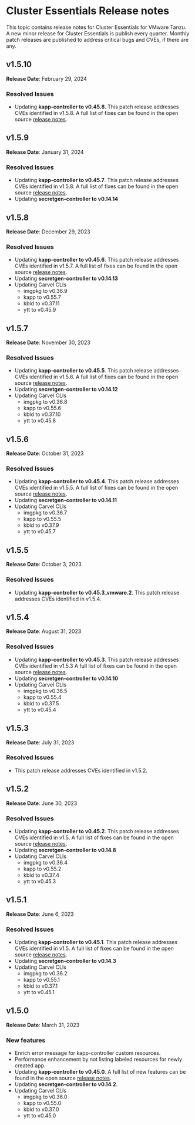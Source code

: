 # Cluster Essentials Release notes

This topic contains release notes for Cluster Essentials for VMware Tanzu. A new minor release for Cluster Essentials is publish every quarter. Monthly patch releases are published to address critical bugs and CVEs, if there are any.

## <a id='1-5-10'></a> v1.5.10

**Release Date**: February 29, 2024

### <a id='1-5-10-resolved-issues'></a> Resolved Issues
* Updating **kapp-controller to v0.45.8**. This patch release addresses CVEs identified in v1.5.8. A full list of fixes can be found in the open source [release notes](https://github.com/vmware-tanzu/carvel-kapp-controller/releases/tag/v0.45.8).

## <a id='1-5-9'></a> v1.5.9

**Release Date**: January 31, 2024

### <a id='1-5-9-resolved-issues'></a> Resolved Issues
* Updating **kapp-controller to v0.45.7**. This patch release addresses CVEs identified in v1.5.8. A full list of fixes can be found in the open source [release notes](https://github.com/vmware-tanzu/carvel-kapp-controller/releases/tag/v0.45.7).
* Updating **secretgen-controller to v0.14.14**

## <a id='1-5-8'></a> v1.5.8

**Release Date**: December 29, 2023

### <a id='1-5-8-resolved-issues'></a> Resolved Issues
* Updating **kapp-controller to v0.45.6**. This patch release addresses CVEs identified in v1.5.7. A full list of fixes can be found in the open source [release notes](https://github.com/vmware-tanzu/carvel-kapp-controller/releases/tag/v0.45.6).
* Updating **secretgen-controller to v0.14.13**
* Updating Carvel CLIs
  * imgpkg to v0.36.9
  * kapp to v0.55.7
  * kbld to v0.37.11
  * ytt to v0.45.9

## <a id='1-5-7'></a> v1.5.7

**Release Date**: November 30, 2023

### <a id='1-5-7-resolved-issues'></a> Resolved Issues
* Updating **kapp-controller to v0.45.5**. This patch release addresses CVEs identified in v1.5.6. A full list of fixes can be found in the open source [release notes](https://github.com/vmware-tanzu/carvel-kapp-controller/releases/tag/v0.45.5).
* Updating **secretgen-controller to v0.14.12**
* Updating Carvel CLIs
  * imgpkg to v0.36.8
  * kapp to v0.55.6
  * kbld to v0.37.10
  * ytt to v0.45.8

## <a id='1-5-6'></a> v1.5.6

**Release Date**: October 31, 2023

### <a id='1-5-6-resolved-issues'></a> Resolved Issues
* Updating **kapp-controller to v0.45.4**. This patch release addresses CVEs identified in v1.5.5. A full list of fixes can be found in the open source [release notes](https://github.com/vmware-tanzu/carvel-kapp-controller/releases/tag/v0.45.4).
* Updating **secretgen-controller to v0.14.11**
* Updating Carvel CLIs
  * imgpkg to v0.36.7
  * kapp to v0.55.5
  * kbld to v0.37.9
  * ytt to v0.45.7

## <a id='1-5-5'></a> v1.5.5

**Release Date**: October 3, 2023

### <a id='1-5-5-resolved-issues'></a> Resolved Issues
* Updating **kapp-controller to v0.45.3_vmware.2**. This patch release addresses CVEs identified in v1.5.4.

## <a id='1-5-4'></a> v1.5.4

**Release Date**: August 31, 2023

### <a id='1-5-4-resolved-issues'></a> Resolved Issues
* Updating **kapp-controller to v0.45.3**. This patch release addresses CVEs identified in v1.5.3 A full list of fixes can be found in the open source [release notes](https://github.com/vmware-tanzu/carvel-kapp-controller/releases/tag/v0.45.3).
* Updating **secretgen-controller to v0.14.10**
* Updating Carvel CLIs
  * imgpkg to v0.36.5
  * kapp to v0.55.4
  * kbld to v0.37.5
  * ytt to v0.45.4

## <a id='1-5-3'></a> v1.5.3

**Release Date**: July 31, 2023

### <a id='1-5-3-resolved-issues'></a> Resolved Issues
* This patch release addresses CVEs identified in v1.5.2.

## <a id='1-5-2'></a> v1.5.2

**Release Date**: June 30, 2023

### <a id='1-5-2-resolved-issues'></a> Resolved Issues
* Updating **kapp-controller to v0.45.2**. This patch release addresses CVEs identified in v1.5. A full list of fixes can be found in the open source [release notes](https://github.com/vmware-tanzu/carvel-kapp-controller/releases/tag/v0.45.2).
* Updating **secretgen-controller to v0.14.8**
* Updating Carvel CLIs
  * imgpkg to v0.36.4
  * kapp to v0.55.2
  * kbld to v0.37.4
  * ytt to v0.45.3

## <a id='1-5-1'></a> v1.5.1

**Release Date**: June 6, 2023

### <a id='1-5-1-resolved-issues'></a> Resolved Issues
* Updating **kapp-controller to v0.45.1**. This patch release addresses CVEs identified in v1.5. A full list of fixes can be found in the open source [release notes](https://github.com/vmware-tanzu/carvel-kapp-controller/releases/tag/v0.45.1).
* Updating **secretgen-controller to v0.14.3**
* Updating Carvel CLIs
  * imgpkg to v0.36.2
  * kapp to v0.55.1
  * kbld to v0.37.1
  * ytt to v0.45.1

## <a id='1-5'></a> v1.5.0

**Release Date**: March 31, 2023

### <a id='1-5-new-features'></a> New features
* Enrich error message for kapp-controller custom resources.
* Performance enhancement by not listing labeled resources for newly created app.
* Updating **kapp-controller to v0.45.0**. A full list of new features can be found in the open source [release notes](https://github.com/carvel-dev/kapp-controller/releases/tag/v0.45.0).
* Updating **secretgen-controller to v0.14.2**.
* Updating Carvel CLIs
  * imgpkg to v0.36.0
  * kapp to v0.55.0
  * kbld to v0.37.0
  * ytt to v0.45.0
